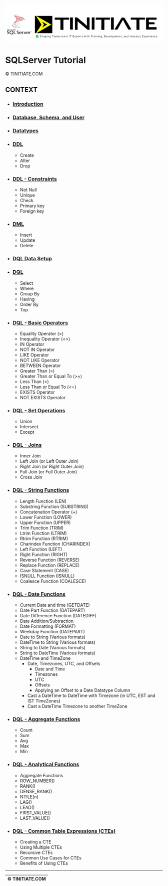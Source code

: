 ![SQLServer Tinitiate Image](sqlserver_tinitiateicon.jpg)
# SQLServer Tutorial
&copy; TINITIATE.COM

## CONTEXT
* ### [Introduction](sqlserver-introduction.md)
* ### [Database, Schema, and User](sqlserver-db-sch-user.md)
* ### [Datatypes](sqlserver-datatypes.md)
* ### [DDL](sqlserver-ddl.md)
    * Create
    * Alter
    * Drop
* ### [DDL - Constraints](sqlserver-ddl-constraints.md)
    * Not Null
    * Unique
    * Check
    * Primary key
    * Foreign key
* ### [DML](sqlserver-dml.md)
    * Insert
    * Update
    * Delete
* ### [DQL Data Setup](sqlserver-dql-data-setup.md)
* ### [DQL](sqlserver-dql.md)
    * Select
    * Where
    * Group By
    * Having
    * Order By
    * Top
* ### [DQL - Basic Operators](sqlserver-dql-basic-operators.md)
    * Equality Operator (=)
    * Inequality Operator (<>)
    * IN Operator
    * NOT IN Operator
    * LIKE Operator
    * NOT LIKE Operator
    * BETWEEN Operator
    * Greater Than (>)
    * Greater Than or Equal To (>=)
    * Less Than (<)
    * Less Than or Equal To (<=)
    * EXISTS Operator
    * NOT EXISTS Operator
* ### [DQL - Set Operations](sqlserver-dql-set-operations.md)
    * Union
    * Intersect
    * Except
* ### [DQL - Joins](sqlserver-dql-joins.md)
    * Inner Join
    * Left Join (or Left Outer Join)
    * Right Join (or Right Outer Join)
    * Full Join (or Full Outer Join)
    * Cross Join
* ### [DQL - String Functions](sqlserver-dql-string-functions.md)
    * Length Function (LEN)
    * Substring Function (SUBSTRING)
    * Concatenation Operator (+)
    * Lower Function (LOWER)
    * Upper Function (UPPER)
    * Trim Function (TRIM)
    * Ltrim Function (LTRIM)
    * Rtrim Function (RTRIM)
    * Charindex Function (CHARINDEX)
    * Left Function (LEFT)
    * Right Function (RIGHT)
    * Reverse Function (REVERSE)
    * Replace Function (REPLACE)
    * Case Statement (CASE)
    * ISNULL Function (ISNULL)
    * Coalesce Function (COALESCE)
* ### [DQL - Date Functions](sqlserver-dql-date-functions.md)
    * Current Date and time (GETDATE)
    * Date Part Function (DATEPART)
    * Date Difference Function (DATEDIFF)
    * Date Addition/Subtraction
    * Date Formatting (FORMAT)
    * Weekday Function (DATEPART)
    * Date to String (Various formats)
    * DateTime to String (Various formats)
    * String to Date (Various formats)
    * String to DateTime (Various formats)
    * DateTime and TimeZone
        * Date, Timezones, UTC, and Offsets
            * Date and Time
            * Timezones
            * UTC
            * Offsets
            * Applying an Offset to a Date Datatype Column
        * Cast a DateTime to DateTime with Timezone (in UTC, EST and IST TimeZones)
        * Cast a DateTime Timezone to another TimeZone
* ### [DQL - Aggregate Functions](sqlserver-dql-aggregate-functions.md)
    * Count
    * Sum
    * Avg
    * Max
    * Min
* ### [DQL - Analytical Functions](sqlserver-dql-analytical-functions.md)
    * Aggregate Functions
    * ROW_NUMBER()
    * RANK()
    * DENSE_RANK()
    * NTILE(n)
    * LAG()
    * LEAD()
    * FIRST_VALUE()
    * LAST_VALUE()
* ### [DQL - Common Table Expressions (CTEs)](sqlserver-dql-cte.md)
    * Creating a CTE
    * Using Multiple CTEs
    * Recursive CTEs
    * Common Use Cases for CTEs
    * Benefits of Using CTEs
***
| &copy; TINITIATE.COM |
|----------------------|

